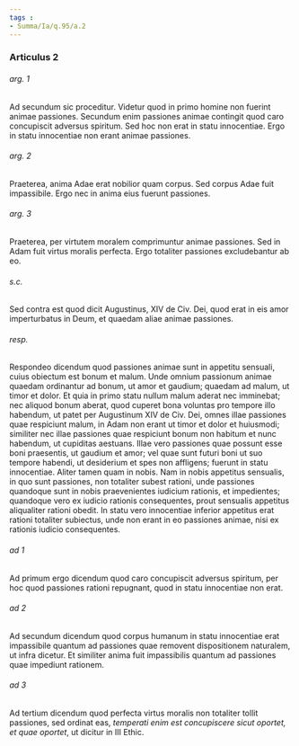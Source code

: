 ```yaml
---
tags : 
- Summa/Ia/q.95/a.2
---
```


### Articulus 2

###### arg. 1
Ad secundum sic proceditur. Videtur quod in primo homine non fuerint animae passiones. Secundum enim passiones animae contingit quod caro concupiscit adversus spiritum. Sed hoc non erat in statu innocentiae. Ergo in statu innocentiae non erant animae passiones.

###### arg. 2
Praeterea, anima Adae erat nobilior quam corpus. Sed corpus Adae fuit impassibile. Ergo nec in anima eius fuerunt passiones.

###### arg. 3
Praeterea, per virtutem moralem comprimuntur animae passiones. Sed in Adam fuit virtus moralis perfecta. Ergo totaliter passiones excludebantur ab eo.

###### s.c.
Sed contra est quod dicit Augustinus, XIV de Civ. Dei, quod erat in eis amor imperturbatus in Deum, et quaedam aliae animae passiones.

###### resp.
Respondeo dicendum quod passiones animae sunt in appetitu sensuali, cuius obiectum est bonum et malum. Unde omnium passionum animae quaedam ordinantur ad bonum, ut amor et gaudium; quaedam ad malum, ut timor et dolor. Et quia in primo statu nullum malum aderat nec imminebat; nec aliquod bonum aberat, quod cuperet bona voluntas pro tempore illo habendum, ut patet per Augustinum XIV de Civ. Dei, omnes illae passiones quae respiciunt malum, in Adam non erant ut timor et dolor et huiusmodi; similiter nec illae passiones quae respiciunt bonum non habitum et nunc habendum, ut cupiditas aestuans. Illae vero passiones quae possunt esse boni praesentis, ut gaudium et amor; vel quae sunt futuri boni ut suo tempore habendi, ut desiderium et spes non affligens; fuerunt in statu innocentiae. Aliter tamen quam in nobis. Nam in nobis appetitus sensualis, in quo sunt passiones, non totaliter subest rationi, unde passiones quandoque sunt in nobis praevenientes iudicium rationis, et impedientes; quandoque vero ex iudicio rationis consequentes, prout sensualis appetitus aliqualiter rationi obedit. In statu vero innocentiae inferior appetitus erat rationi totaliter subiectus, unde non erant in eo passiones animae, nisi ex rationis iudicio consequentes.

###### ad 1
Ad primum ergo dicendum quod caro concupiscit adversus spiritum, per hoc quod passiones rationi repugnant, quod in statu innocentiae non erat.

###### ad 2
Ad secundum dicendum quod corpus humanum in statu innocentiae erat impassibile quantum ad passiones quae removent dispositionem naturalem, ut infra dicetur. Et similiter anima fuit impassibilis quantum ad passiones quae impediunt rationem.

###### ad 3
Ad tertium dicendum quod perfecta virtus moralis non totaliter tollit passiones, sed ordinat eas, *temperati enim est concupiscere sicut oportet, et quae oportet*, ut dicitur in III Ethic.

